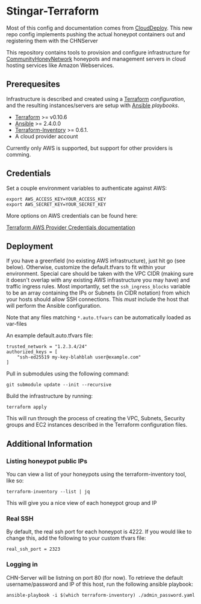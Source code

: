 Stingar-Terraform
=================

Most of this config and documentation comes from
[CloudDeploy](https://github.com/CommunityHoneyNetwork/cloud-deploy).  This new
repo config implements pushing the actual honeypot containers out and
registering them with the CHNServer

This repository contains tools to provision and configure infrastructure for
[CommunityHoneyNetwork](https://communityhoneynetwork.readthedocs.io/)
honeypots and management servers in cloud hosting services like Amazon
Webservices.

## Prerequesites

Infrastructure is described and created using a
[Terraform](https://www.terraform.io/) _configuration_, and the resulting
instances/servers are setup with [Ansible](https://www.ansible.com/)
_playbooks_.

  * [Terraform](https://www.terraform.io/) >= v0.10.6
  * [Ansible](https://www.ansible.com/) >= 2.4.0.0
  * [Terraform-Inventory](https://github.com/adammck/terraform-inventory) >= 0.6.1.
  * A cloud provider account

Currently only AWS is supported, but support for other providers is comming.

## Credentials

Set a couple environment variables to authenticate against AWS:

```
export AWS_ACCESS_KEY=YOUR_ACCESS_KEY
export AWS_SECRET_KEY=YOUR_SECRET_KEY
```

More options on AWS credentials can be found here:

[Terraform AWS Provider Credentials
documentation](https://www.terraform.io/docs/providers/aws/)

## Deployment

If you have a greenfield (no existing AWS infrastructure), just hit go (see
below). Otherwise, customize the default.tfvars to fit within your environment.
Special care should be taken with the VPC CIDR (making sure it doesn't overlap
with any existing AWS infrastructure you may have) and traffic ingress rules.
Most importantly, set the `ssh_ingress_blocks` variable to be an array
containing the IPs or Subnets (in CIDR notation) from which your hosts should
allow SSH connections.  This *must* include the host that will perform the
Ansible configuration.

Note that any files matching `*.auto.tfvars` can be automatically loaded as
var-files

An example default.auto.tfvars file:

```
trusted_network = "1.2.3.4/24"
authorized_keys = [
    "ssh-ed25519 my-key-blahblah user@example.com"
]
```

Pull in submodules using the following command:

```
git submodule update --init --recursive
```

Build the infrastructure by running:

    terraform apply

This will run through the process of creating the VPC, Subnets, Security groups
and EC2 instances described in the Terraform configuration files.

## Additional Information

### Listing honeypot public IPs

You can view a list of your honeypots using the terraform-inventory tool, like
so:

```
terraform-inventory --list | jq
```

This will give you a nice view of each honeypot group and IP

### Real SSH

By default, the real ssh port for each honeypot is 4222.  If you would like to
change this, add the following to your custom tfvars file:

```
real_ssh_port = 2323
```

### Logging in

CHN-Server will be listning on port 80 (for now).  To retrieve the default
username/password and IP of this host, run the following ansible playbook:

```
ansible-playbook -i $(which terraform-inventory) ./admin_password.yaml
```
